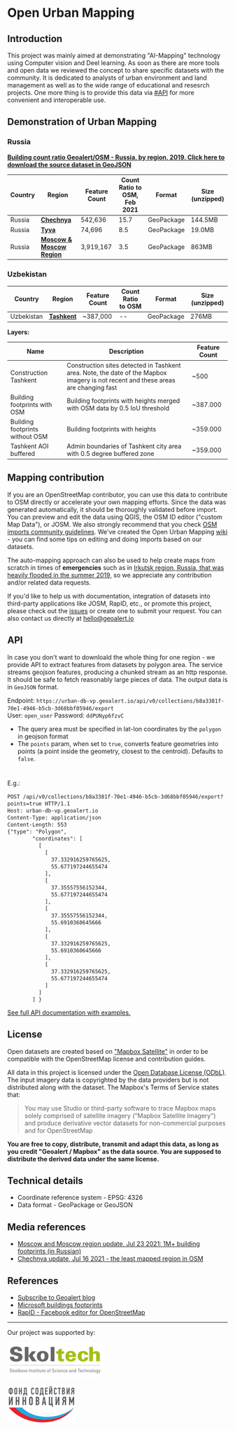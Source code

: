 # Open Urban Mapping

Introduction
------------
This project was mainly aimed at demonstrating "AI-Mapping" technology using Computer vision and Deel learning. As soon as there are more tools and open data we reviewed the concept to share specific datasets with the community. It is dedicated to analysts of urban environment and land management as well as to the wide range of educational and resesrch projects. One more thing is to provide this data via [#API](#API) for more convenient and interoperable use.

## Demonstration of Urban Mapping

### Russia ###

[**Building count ratio Geoalert/OSM - Russia, by region, 2019. Click here to download the source dataset in GeoJSON**](https://github.com/Geoalert/urban-mapping/blob/master/russia_regions_stats.geojson)


|Country|Region|Feature Count| Count Ratio to OSM, Feb 2021| Format | Size (unzipped) |
|-------------|------------|----------|----------|-----------|------------|
|Russia|[**Chechnya**](https://filebrowser.aeronetlab.space/s/hj9NzpVuZLu16LU/download)| 542,636| 15.7 | GeoPackage | 144.5MB |
|Russia|[**Tyva**](https://filebrowser.aeronetlab.space/s/AE2iIxGN8UoYfOU/download)| 74,696| 8.5 | GeoPackage | 19.0MB |
|Russia|[**Moscow & Moscow Region**](https://filebrowser.aeronetlab.space/s/9XRq7kvRQSreQu2/download)| 3,919,167 | 3.5 | GeoPackage | 863MB |

### Uzbekistan ###

|Country|Region|Feature Count| Count Ratio to OSM| Format | Size (unzipped) |
|-------------|------------|----------|----------|-----------|------------|
|Uzbekistan|[**Tashkent**](https://filebrowser.aeronetlab.space/s/eVanE4T9AIR46TY/download)| ~387,000| -- | GeoPackage | 276MB |

**Layers:**

|Name|Description|Feature Count|
|-------------|------------|----------|
|Construction Tashkent| Construction sites detected in Tashkent area. Note, the date of the Mapbox imagery is not recent and these areas are changing fast | ~500|
|Building footprints with OSM| Building footprints with heights merged with OSM data by 0.5 IoU threshold | ~387.000|
|Building footprints without OSM| Building footprints with heights | ~359.000|
|Tashkent AOI buffered| Admin boundaries of Tashkent city area with 0.5 degree buffered zone | ~359.000|

## Mapping contribution

If you are an OpenStreetMap contributor, you can use this data to contribute to OSM directly or accelerate your own mapping efforts. Since the data was generated automatically, it should be thoroughly validated before import. You can preview and edit the data using QGIS, the OSM ID editor ("custom Map Data"), or JOSM. We also strongly recommend that you check [OSM imports community guidelines](https://wiki.openstreetmap.org/wiki/Import/Guidelines).
We've created the Open Urban Mapping [wiki](https://wiki.openstreetmap.org/wiki/Geoalert_Open_Urban_Mapping) - you can find some tips on editing and doing imports based on our datasets.

The auto-mapping approach can also be used to help create maps from scratch in times of **emergencies** such as in [Irkutsk region, Russia, that was heavily flooded in the summer 2019](https://geoalert.github.io/Irkutsk-flood/), so we appreciate any contribution and/or related data requests.

If you'd like to help us with documentation, integration of datasets into third-party applications like JOSM, RapID, etc., or promote this project, please check out the [issues](https://github.com/Geoalert/urban-mapping/issues) or create one to submit your request. You can also contact us directly at [hello@geoalert.io](mailto:hello@geoalert.io)


## API

In case you don't want to downloald the whole thing for one region - we provide API to extract features from datasets by polygon area. 
The service streams geojson features, producing a chunked stream as an http response. It should be safe to fetch reasonably large pieces of data. The output data is in `GeoJSON` format.

Endpoint: `https://urban-db-vp.geoalert.io/api/v0/collections/b8a3381f-70e1-4946-b5cb-3d68bbf05946/export`  
User: `open_user`
Password: `ddPUNyp6fzvC`  


*  The query area must be specified in lat-lon coordinates by the `polygon` in geojson format  
*  The `points` param, when set to `true`, converts feature geometries into points (a point inside the geometry, closest to the centroid). Defaults to `false`.

#
E.g.:  

```http
POST /api/v0/collections/b8a3381f-70e1-4946-b5cb-3d68bbf05946/export?points=true HTTP/1.1
Host: urban-db-vp.geoalert.io
Content-Type: application/json
Content-Length: 553
{"type": "Polygon",
        "coordinates": [
          [
            [
              37.332916259765625,
              55.677197244655474
            ],
            [
              37.35557556152344,
              55.677197244655474
            ],
            [
              37.35557556152344,
              55.6910360645666
            ],
            [
              37.332916259765625,
              55.6910360645666
            ],
            [
              37.332916259765625,
              55.677197244655474
            ]
          ]
        ] }
``` 

[See full API documentation with examples.](https://documenter.getpostman.com/view/5400715/TzmBEZwG#7efdc10c-827e-47c8-b9ea-382933a67364)


## License

Open datasets are created based on ["Mapbox Satellite"](https://www.mapbox.com/maps/satellite) in order to be compatible with the OpenStreetMap license and contribution guides.

All data in this project is licensed under the [Open Database License (ODbL)](https://opendatacommons.org/licenses/odbl/).
The input imagery data is copyrighted by the data providers but is not distributed along with the dataset. 
The Mapbox's Terms of Service states that:

>You may use Studio or third-party software to trace Mapbox maps solely comprised of satellite imagery ("Mapbox Satellite Imagery") and produce derivative vector datasets for non-commercial purposes and for OpenStreetMap

**You are free to copy, distribute, transmit and adapt this data, as long as you credit "Geoalert / Mapbox" as the data source. You are supposed to distribute the derived data under the same license.**

## Technical details
* Coordinate reference system - EPSG: 4326
* Data format - GeoPackage or GeoJSON

## Media references
* [Moscow and Moscow region update, Jul 23 2021: 1M+ building footprints (in Russian)](https://geoalert.medium.com/open-urban-mapping-api-%D0%BC%D0%BE%D1%81%D0%BA%D0%BE%D0%B2%D1%81%D0%BA%D0%B0%D1%8F-%D0%BE%D0%B1%D0%BB%D0%B0%D1%81%D1%82%D1%8C-%D0%B8-%D0%BC%D0%BE%D1%81%D0%BA%D0%B2%D0%B0-92dd36fb56dd)
* [Chechnya update, Jul 16 2021 - the least mapped region in OSM](https://geoalert.medium.com/open-urban-mapping-update-chechnya-and-tyva-40798c127265)

## References
* [Subscribe to Geoalert blog](https://medium.com/@geoalert)
* [Microsoft buildings footprints](https://github.com/microsoft/USBuildingFootprints)
* [RapID - Facebook editor for OpenStreetMap](https://github.com/facebookincubator/RapiD)
---------------------------
Our project was supported by: 


[![Skolkovo Institute of Science and Technology](src/images/logo-skoltech.png)](https://www.skoltech.ru/en)

[![Russian Innovation Promotion Fund](src/images/logo-fasie.png)](https://fasie.ru/)
